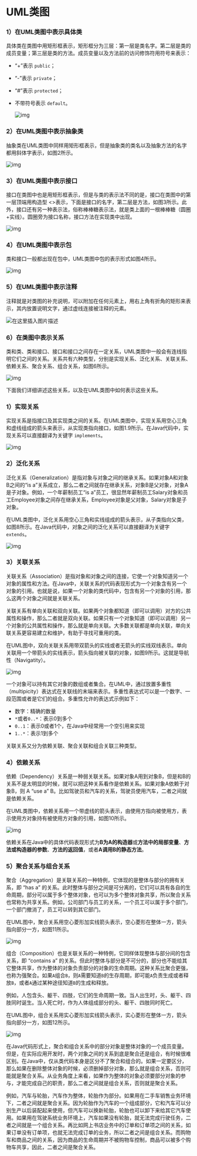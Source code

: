 # UML类图

### 1）在UML类图中表示具体类

具体类在类图中用矩形框表示，矩形框分为三层：第一层是类名字。第二层是类的成员变量；第三层是类的方法。成员变量以及方法前的访问修饰符用符号来表示：

- “+”表示 `public`；

- “-”表示 `private`；

- “#”表示 `protected`；

- 不带符号表示 `default`。

    ![img](https://pic4.zhimg.com/80/v2-71b22158f5b09dffa57a123d72ec4653_720w.webp)

### 2）在UML类图中表示抽象类

抽象类在UML类图中同样用矩形框表示，但是抽象类的类名以及抽象方法的名字都用斜体字表示，如图2所示。

![img](https://pic2.zhimg.com/80/v2-5c69cd9ff703377f7bbf37cee8199451_720w.webp)

### 3）在UML类图中表示接口

接口在类图中也是用矩形框表示，但是与类的表示法不同的是，接口在类图中的第一层顶端用构造型 <<interface>>表示，下面是接口的名字，第二层是方法，如图3所示。此外，接口还有另一种表示法，俗称棒棒糖表示法，就是类上面的一根棒棒糖（圆圈+实线）。圆圈旁为接口名称，接口方法在实现类中出现。

![img](https://pic2.zhimg.com/80/v2-e39bdff5514c38e7797848372ac51365_720w.webp)

### 4）在UML类图中表示包

类和接口一般都出现在包中，UML类图中包的表示形式如图4所示。

![img](https://pic3.zhimg.com/80/v2-b421c9c15219feba7dd9cf7681070682_720w.webp)

### 5）在UML类图中表示注释

注释就是对类图的补充说明，可以附加在任何元素上，用右上角有折角的矩形来表示，其内放置说明文字，通过虚线连接被注释的元素。

![在这里插入图片描述](https://img-blog.csdnimg.cn/20200310193527330.png)

### 6）在类图中表示关系

类和类、类和接口、接口和接口之间存在一定关系，UML类图中一般会有连线指明它们之间的关系。关系共有六种类型，分别是实现关系、泛化关系、关联关系、依赖关系、聚合关系、组合关系，如图6所示。



![img](https://pic4.zhimg.com/80/v2-e6a48521352fff8270e753ea4a79d9fb_720w.webp)

下面我们详细讲述这些关系，以及在UML类图中如何表示这些关系。

### 1）实现关系

实现关系是指接口及其实现类之间的关系。在UML类图中，实现关系用空心三角和虚线组成的箭头来表示，从实现类指向接口，如图1.9所示。在Java代码中，实现关系可以直接翻译为关键字 `implements`。

![img](https://pic1.zhimg.com/80/v2-616c153ec74d496a811ac50c83c3653c_720w.webp)

### 2）泛化关系

泛化关系（Generalization）是指对象与对象之间的继承关系。如果对象A和对象B之间的“is a”关系成立，那么二者之间就存在继承关系，对象B是父对象，对象A是子对象。例如，一个年薪制员工“is a”员工，很显然年薪制员工Salary对象和员工Employee对象之间存在继承关系，Employee对象是父对象，Salary对象是子对象。

在UML类图中，泛化关系用空心三角和实线组成的箭头表示，从子类指向父类，如图8所示。在Java代码中，对象之间的泛化关系可以直接翻译为关键字 `extends`。

![img](https://pic4.zhimg.com/80/v2-04064db11797cf36229d67407fea1b83_720w.webp)

### 3）关联关系

关联关系（Association）是指对象和对象之间的连接，它使一个对象知道另一个对象的属性和方法。在Java中，关联关系的代码表现形式为一个对象含有另一个对象的引用。也就是说，如果一个对象的类代码中，包含有另一个对象的引用，那么这两个对象之间就是关联关系。

关联关系有单向关联和双向关联。如果两个对象都知道（即可以调用）对方的公共属性和操作，那么二者就是双向关联。如果只有一个对象知道（即可以调用）另一个对象的公共属性和操作，那么就是单向关联。大多数关联都是单向关联，单向关联关系更容易建立和维护，有助于寻找可重用的类。

在UML图中，双向关联关系用带双箭头的实线或者无箭头的实线双线表示。单向关联用一个带箭头的实线表示，箭头指向被关联的对象，如图9所示。这就是导航性（Navigatity）。

![img](https://pic4.zhimg.com/80/v2-3f331f3dc075abb4215413014688638f_720w.webp)

一个对象可以持有其它对象的数组或者集合。在UML中，通过放置多重性（multipicity）表达式在关联线的末端来表示。多重性表达式可以是一个数字、一段范围或者是它们的组合。多重性允许的表达式示例如下：

- 数字：精确的数量
- `*`或者`0..*`：表示0到多个
- `0..1`：表示0或者1个，在Java中经常用一个空引用来实现
- `1..*`：表示1到多个

关联关系又分为依赖关联、聚合关联和组合关联三种类型。

### 4）依赖关系

依赖（Dependency）关系是一种弱关联关系。如果对象A用到对象B，但是和B的关系不是太明显的时候，就可以把这种关系看作是依赖关系。如果对象A依赖于对象B，则 A “use a” B。比如驾驶员和汽车的关系，驾驶员使用汽车，二者之间就是依赖关系。

在UML类图中，依赖关系用一个带虚线的箭头表示，由使用方指向被使用方，表示使用方对象持有被使用方对象的引用，如图10所示。

![img](https://pic1.zhimg.com/80/v2-431e044bbf26778a20dd788968e22aac_720w.webp)

依赖关系在Java中的具体代码表现形式为**B为A的构造器**或**方法中的局部变量**、**方法或构造器的参数**、**方法的返回值**，或者**A调用B的静态方法**。

### 5）聚合关系与组合关系

聚合（Aggregation）是关联关系的一种特例，它体现的是整体与部分的拥有关系，即 “has a” 的关系。此时整体与部分之间是可分离的，它们可以具有各自的生命周期，部分可以属于多个整体对象，也可以为多个整体对象共享，所以聚合关系也常称为共享关系。例如，公司部门与员工的关系，一个员工可以属于多个部门，一个部门撤消了，员工可以转到其它部门。

在UML图中，聚合关系用空心菱形加实线箭头表示，空心菱形在整体一方，箭头指向部分一方，如图11所示。

![img](https://pic4.zhimg.com/80/v2-82cb160ed1566d1d04ea320575b54d5f_720w.webp)

组合（Composition）也是关联关系的一种特例，它同样体现整体与部分间的包含关系，即 “contains a” 的关系。但此时整体与部分是不可分的，部分也不能给其它整体共享，作为整体的对象负责部分的对象的生命周期。这种关系比聚合更强，也称为强聚合。如果`A`组合`B`，则`A`需要知道`B`的生存周期，即可能`A`负责生成或者释放`B`，或者`A`通过某种途径知道`B`的生成和释放。

例如，人包含头、躯干、四肢，它们的生命周期一致。当人出生时，头、躯干、四肢同时诞生。当人死亡时，作为人体组成部分的头、躯干、四肢同时死亡。

在UML图中，组合关系用实心菱形加实线箭头表示，实心菱形在整体一方，箭头指向部分一方，如图12所示。

![img](https://pic1.zhimg.com/80/v2-e651244eeca9c0881cbdd2add429e850_720w.webp)

在Java代码形式上，聚合和组合关系中的部分对象是整体对象的一个成员变量。但是，在实际应用开发时，两个对象之间的关系到底是聚合还是组合，有时候很难区别。在Java中，仅从类代码本身是区分不了聚合和组合的。如果一定要区分，那么如果在删除整体对象的时候，必须删掉部分对象，那么就是组合关系，否则可能就是聚合关系。从业务角度上来看，如果作为整体的对象必须要部分对象的参与，才能完成自己的职责，那么二者之间就是组合关系，否则就是聚合关系。

例如，汽车与轮胎，汽车作为整体，轮胎作为部分。如果用在二手车销售业务环境下，二者之间就是聚合关系。因为轮胎作为汽车的一个组成部分，它和汽车可以分别生产以后装配起来使用，但汽车可以换新轮胎，轮胎也可以卸下来给其它汽车使用。如果用在驾驶系统业务环境上，汽车如果没有轮胎，就无法完成行驶任务，二者之间就是一个组合关系。再比如网上书店业务中的订单和订单项之间的关系，如果订单没有订单项，也就无法完成订单的业务，所以二者之间是组合关系。而购物车和商品之间的关系，因为商品的生命周期并不被购物车控制，商品可以被多个购物车共享，因此，二者之间是聚合关系。

